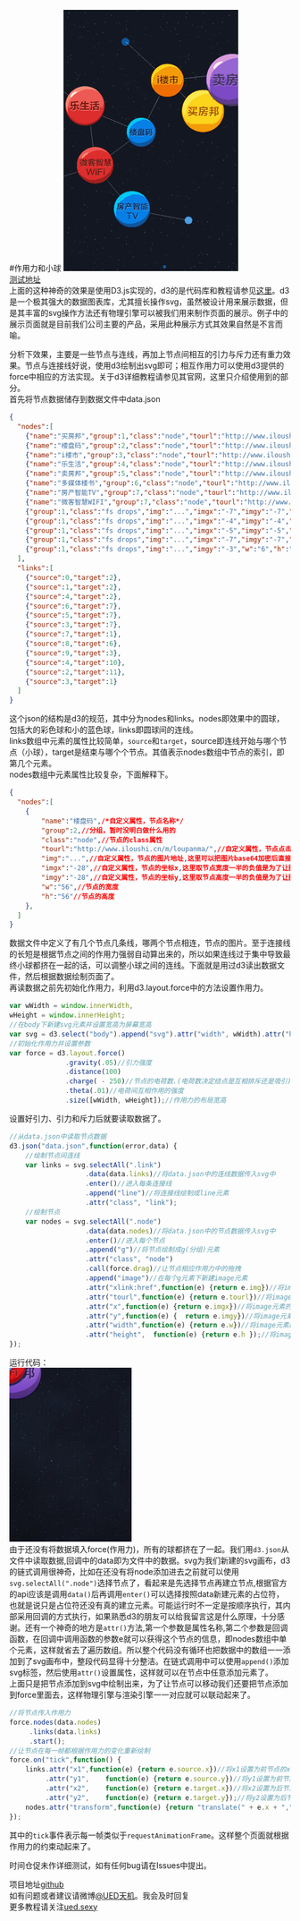 #作用力和小球
![最终效果](https://raw.githubusercontent.com/cyclegtx/force_ball/master/images/1.gif)  
<a href="http://cyclegtx.github.io/force_ball/" target="_blank">测试地址</a>  
上面的这种神奇的效果是使用D3.js实现的，d3的是代码库和教程请参见[这里](https://github.com/mbostock/d3)。d3是一个极其强大的数据图表库，尤其擅长操作svg，虽然被设计用来展示数据，但是其丰富的svg操作方法还有物理引擎可以被我们用来制作页面的展示。例子中的展示页面就是目前我们公司主要的产品，采用此种展示方式其效果自然是不言而喻。  

分析下效果，主要是一些节点与连线，再加上节点间相互的引力与斥力还有重力效果。节点与连接线好说，使用d3绘制出svg即可；相互作用力可以使用d3提供的force中相应的方法实现。关于d3详细教程请参见其官网，这里只介绍使用到的部分。  
首先将节点数据储存到数据文件中data.json  
```json
{
  "nodes":[
   	{"name":"买房邦","group":1,"class":"node","tourl":"http://www.iloushi.cn/m/maifangbang/","img":"...","imgx":"-54","imgy":"-54","w":"88","h":"88"},
    {"name":"楼盘码","group":2,"class":"node","tourl":"http://www.iloushi.cn/m/loupanma/","img":"...","imgx":"-28","imgy":"-28","w":"56","h":"56"},
    {"name":"i楼市","group":3,"class":"node","tourl":"http://www.iloushi.cn/m/iloushi/","img":"...","imgx":"-34","imgy":"-34","w":"68","h":"68"},
	{"name":"乐生活","group":4,"class":"node","tourl":"http://www.iloushi.cn/m/leshenghuo/","img":"...","imgx":"-48","imgy":"-48","w":"83","h":"83"},
    {"name":"卖房邦","group":5,"class":"node","tourl":"http://www.iloushi.cn/m/maifangbangv/","img":"...","imgx":"-35","imgy":"-37","w":"97","h":"97"},
    {"name":"多媒体楼书","group":6,"class":"node","tourl":"http://www.iloushi.cn/m/ebook/","img":"...","imgx":"-34","imgy":"-34","w":"63","h":"63"},
    {"name":"房产智能TV","group":7,"class":"node","tourl":"http://www.iloushi.cn/m/tv/","img":"...","imgx":"-36","imgy":"-36","w":"72","h":"72"},
    {"name":"微客智慧WIFI","group":7,"class":"node","tourl":"http://www.iloushi.cn/m/wifi/","img":"...","imgx":"-35","imgy":"-35","w":"71","h":"70"},
    {"group":1,"class":"fs drops","img":"...","imgx":"-7","imgy":"-7","w":"14","h":"14"},
    {"group":1,"class":"fs drops","img":"...","imgx":"-4","imgy":"-4","w":"9","h":"9"},
    {"group":1,"class":"fs drops","img":"...","imgx":"-5","imgy":"-5","w":"10","h":"10"},
    {"group":1,"class":"fs drops","img":"...","imgx":"-7","imgy":"-7","w":"14","h":"14"},
    {"group":1,"class":"fs drops","img":"...","imgy":"-3","w":"6","h":"6"}
  ],
  "links":[
    {"source":0,"target":2},
    {"source":1,"target":2},
    {"source":4,"target":2},
    {"source":6,"target":7},
    {"source":5,"target":7},
    {"source":3,"target":7},
    {"source":7,"target":1},
    {"source":8,"target":6},
    {"source":9,"target":3},
    {"source":4,"target":10},
    {"source":2,"target":11},
    {"source":3,"target":1}
  ]
}
```  
这个json的结构是d3的规范，其中分为nodes和links。nodes即效果中的圆球，包括大的彩色球和小的蓝色球，links即圆球间的连线。  
links数组中元素的属性比较简单，```source```和```target```，source即连线开始与哪个节点（小球），target是结束与哪个个节点。其值表示nodes数组中节点的索引，即第几个元素。  
nodes数组中元素属性比较复杂，下面解释下。  
```json
{
  "nodes":[
   	{
   		"name":"楼盘码",/*自定义属性，节点名称*/
   		"group":2,//分组，暂时没明白做什么用的
   		"class":"node",//节点的class属性
   		"tourl":"http://www.iloushi.cn/m/loupanma/",//自定义属性，节点点击后跳转的url
   		"img":"...",//自定义属性，节点的图片地址,这里可以把图片base64加密后直接复制在这里
   		"imgx":"-28",//自定义属性，节点的坐标x,这里取节点宽度一半的负值是为了让图片居中
   		"imgy":"-28",//自定义属性，节点的坐标y,这里取节点高度一半的负值是为了让图片居中
   		"w":"56",//节点的宽度
   		"h":"56"//节点的高度
   	},
  ]
}
```     	
数据文件中定义了有几个节点几条线，哪两个节点相连，节点的图片。至于连接线的长短是根据节点之间的作用力强弱自动算出来的，所以如果连线过于集中导致最终小球都挤在一起的话，可以调整小球之间的连线。下面就是用过d3读出数据文件，然后根据数据绘制页面了。  
再读数据之前先初始化作用力，利用d3.layout.force中的方法设置作用力。  
```javascript
var wWidth = window.innerWidth,
wHeight = window.innerHeight;
//在body下新建svg元素并设置宽高为屏幕宽高
var	svg = d3.select("body").append("svg").attr("width", wWidth).attr("height", wHeight).attr("style", "margin: 0 auto;display: block;");
//初始化作用力并设置参数
var force = d3.layout.force()
			  .gravity(.05)//引力强度
			  .distance(100)
			  .charge( - 250)//节点的电荷数.(电荷数决定结点是互相排斥还是吸引)
			  .theta(.01)//电荷间互相作用的强度
			  .size([wWidth, wHeight]);//作用力的布局宽高

```  
设置好引力、引力和斥力后就要读取数据了。  
```javascript
//从data.json中读取节点数据
d3.json("data.json",function(error,data) {
	//绘制节点间连线
	var links = svg.selectAll(".link")
				   .data(data.links)//将data.json中的连线数据传入svg中
				   .enter()//进入每条连接线
				   .append("line")//将连接线绘制成line元素
				   .attr("class", "link");
	//绘制节点
	var	nodes = svg.selectAll(".node")
				   .data(data.nodes)//将data.json中的节点数据传入svg中
				   .enter()//进入每个节点
				   .append("g")//将节点绘制成g(分组)元素
				   .attr("class", "node")
				   .call(force.drag)//让节点相应作用力中的拖拽
				   .append("image")//在每个g元素下新建image元素
				   .attr("xlink:href",function(e) {return e.img})//将image元素的href属性设置为data.json中的img
				   .attr("tourl",function(e) {return e.tourl})//将image元素的tourl属性设置为data.json中的tourl
				   .attr("x",function(e) {return e.imgx})//将image元素的x属性设置为data.json中的imgx
				   .attr("y",function(e) {	return e.imgy})//将image元素的y属性设置为data.json中的imgy
				   .attr("width",function(e) {return e.w})//将image元素的width属性设置为data.json中的w
				   .attr("height",	function(e) {return e.h	});//将image元素的height属性设置为data.json中的h
});

```  
运行代码：  
![](https://raw.githubusercontent.com/cyclegtx/force_ball/master/images/1.jpg)    
由于还没有将数据填入force(作用力)，所有的球都挤在了一起。我们用```d3.json```从文件中读取数据,回调中的data即为文件中的数据。svg为我们新建的svg画布，d3的链式调用很神奇，比如在还没有将node添加进去之前就可以使用```svg.selectAll(".node")```选择节点了，看起来是先选择节点再建立节点,根据官方的api应该是调用```data()```后再调用```enter()```可以选择按照data新建元素的占位符，也就是说只是占位符还没有真的建立元素。可能运行时不一定是按顺序执行，其内部采用回调的方式执行，如果熟悉d3的朋友可以给我留言这是什么原理，十分感谢。还有一个神奇的地方是```attr()```方法,第一个参数是属性名称,第二个参数是回调函数，在回调中调用函数的参数e就可以获得这个节点的信息，即nodes数组中单个元素，这样就省去了遍历数组。所以整个代码没有循环也把数据中的数组一一添加到了svg画布中，整段代码显得十分整洁。在链式调用中可以使用```append()```添加svg标签，然后使用```attr()```设置属性，这样就可以在节点中任意添加元素了。  
上面只是把节点添加到svg中绘制出来，为了让节点可以移动我们还要把节点添加到force里面去，这样物理引擎与渲染引擎一一对应就可以联动起来了。   
```javascript  
//将节点传入作用力
force.nodes(data.nodes)
	 .links(data.links)
	 .start();
//让节点在每一帧都根据作用力的变化重新绘制
force.on("tick",function() {
	links.attr("x1",function(e) {return e.source.x})//将x1设置为前节点的x
		 .attr("y1",	function(e) {return e.source.y})//将y1设置为前节点的y
		 .attr("x2",	function(e) {return e.target.x})//将x2设置为后节点的x
		 .attr("y2",	function(e) {return e.target.y});//将y2设置为后节点的y
	nodes.attr("transform",function(e) {return "translate(" + e.x + "," + e.y + ")"});//更新节点的x,y
});
```  
其中的```tick```事件表示每一帧类似于```requestAnimationFrame```。这样整个页面就根据作用力的约束动起来了。 

时间仓促未作详细测试，如有任何bug请在Issues中提出。  

项目地址[github](https://github.com/cyclegtx/force_ball)  
如有问题或者建议请微博<a href="http://weibo.com/uedtianji" target="_blank">@UED天机</a>。我会及时回复  
更多教程请关注<a href="http://ued.sexy" target="_blank">ued.sexy</a>

